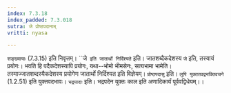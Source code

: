 ```yaml
---
index: 7.3.18
index_padded: 7.3.018
sutra: जे प्रोष्ठपदानाम्
vritti: nyasa

---
```

`सङ्ख्यायाः` (7.3.15) इति निवृत्तम्। ``जे` इति जातार्थो निर्दिश्यते` इति। जातशब्दैकदेशस्य `जे` इति, तस्यायं प्रयोगः। भवति हि पदैकदेशस्यापि प्रयोगः, यथा--भोमो भीमसेनः, सत्यभामा भामेति। तस्माज्जातशब्दस्यैकदेशस्य प्रयोगेण जातार्थो निर्दिश्यत इति विज्ञेयम्।
`प्रोष्ठपदासु` इति। `लुपि युक्ततवद्व्यक्तिवचने` (1.2.51) इति युक्तवदभावः। `भद्रयादाः` इति। भद्रपदेन युक्तः काल इति अणादिकार्यं पूर्ववद्विधेयम्।।